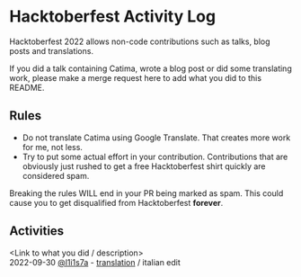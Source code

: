 # Hacktoberfest Activity Log

Hacktoberfest 2022 allows non-code contributions such as talks, blog posts and translations.

If you did a talk containing Catima, wrote a blog post or did some translating work, please make a merge request here to add what you did to this README.

## Rules
- Do not translate Catima using Google Translate. That creates more work for me, not less.
- Try to put some actual effort in your contribution. Contributions that are obviously just rushed to get a free Hacktoberfest shirt quickly are considered spam.

Breaking the rules WILL end in your PR being marked as spam. This could cause you to get disqualified from Hacktoberfest **forever**.

## Activities

<Current date> <Your Name> <Link to what you did / description>  
2022-09-30 [@l1i1s7a]( https://github.com/l1i1s7a ) - [translation]( https://hosted.weblate.org/translate/catima/fastlane/it/?checksum=b7a779d1c893a114&sort_by=-priority,position ) / italian edit

